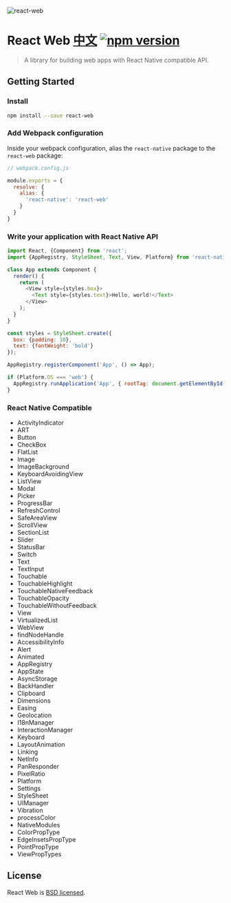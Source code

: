 ![react-web](https://cloud.githubusercontent.com/assets/677114/13032846/13118fe4-d33e-11e5-8ddd-4088e57a2eb2.png)

# React Web [中文](https://github.com/taobaofed/react-web/blob/master/README-zh.md) [![npm version](https://badge.fury.io/js/react-web.svg)](http://badge.fury.io/js/react-web)

> A library for building web apps with React Native compatible API.

## Getting Started

### Install

```sh
npm install --save react-web
```

### Add Webpack configuration

Inside your webpack configuration, alias the `react-native` package to the `react-web` package:

```js
// webpack.config.js

module.exports = {
  resolve: {
    alias: {
      'react-native': 'react-web'
    }
  }
}
```

### Write your application with React Native API

```js
import React, {Component} from 'react';
import {AppRegistry, StyleSheet, Text, View, Platform} from 'react-native';

class App extends Component {
  render() {
    return (
      <View style={styles.box}>
        <Text style={styles.text}>Hello, world!</Text>
      </View>
    );
  }
}

const styles = StyleSheet.create({
  box: {padding: 10},
  text: {fontWeight: 'bold'}
});

AppRegistry.registerComponent('App', () => App);

if (Platform.OS === 'web') {
  AppRegistry.runApplication('App', { rootTag: document.getElementById('app') });
}
```

### React Native Compatible

* ActivityIndicator
* ART
* Button
* CheckBox
* FlatList
* Image
* ImageBackground
* KeyboardAvoidingView
* ListView
* Modal
* Picker
* ProgressBar
* RefreshControl
* SafeAreaView
* ScrollView
* SectionList
* Slider
* StatusBar
* Switch
* Text
* TextInput
* Touchable
* TouchableHighlight
* TouchableNativeFeedback
* TouchableOpacity
* TouchableWithoutFeedback
* View
* VirtualizedList
* WebView
* findNodeHandle
* AccessibilityInfo
* Alert
* Animated
* AppRegistry
* AppState
* AsyncStorage
* BackHandler
* Clipboard
* Dimensions
* Easing
* Geolocation
* I18nManager
* InteractionManager
* Keyboard
* LayoutAnimation
* Linking
* NetInfo
* PanResponder
* PixelRatio
* Platform
* Settings
* StyleSheet
* UIManager
* Vibration
* processColor
* NativeModules
* ColorPropType
* EdgeInsetsPropType
* PointPropType
* ViewPropTypes

## License

React Web is [BSD licensed](./LICENSE).
